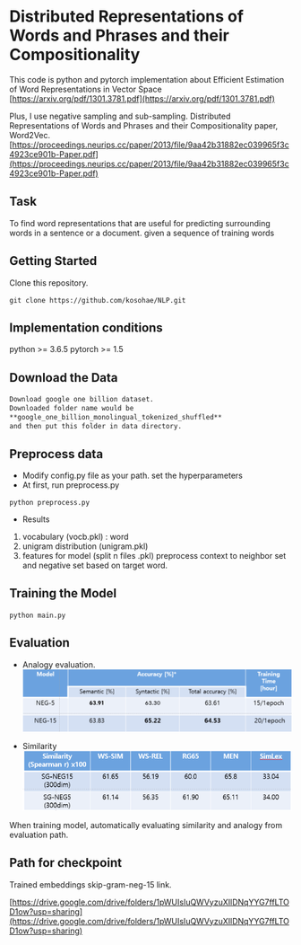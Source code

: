 # Distributed Representations of Words and Phrases and their Compositionality

This code is python and pytorch implementation about Efficient Estimation of Word Representations in
Vector Space [https://arxiv.org/pdf/1301.3781.pdf](https://arxiv.org/pdf/1301.3781.pdf)

Plus, I use negative sampling and sub-sampling.
Distributed Representations of Words and Phrases and their Compositionality paper, Word2Vec. [https://proceedings.neurips.cc/paper/2013/file/9aa42b31882ec039965f3c4923ce901b-Paper.pdf](https://proceedings.neurips.cc/paper/2013/file/9aa42b31882ec039965f3c4923ce901b-Paper.pdf)

## Task
To find word representations that are useful for predicting surrounding words in a sentence or a document. given a sequence of training words 

## Getting Started
Clone this repository.
```
git clone https://github.com/kosohae/NLP.git
```
## Implementation conditions
python >= 3.6.5
pytorch >= 1.5

## Download the Data
```
Download google one billion dataset.
Downloaded folder name would be **google_one_billion_monolingual_tokenized_shuffled**
and then put this folder in data directory.
```
## Preprocess data
- Modify config.py file as your path. set the hyperparameters 
- At first, run preprocess.py
```
python preprocess.py
```

- Results
1) vocabulary (vocb.pkl) : word
2) unigram distribution (unigram.pkl)
3) features for model (split n files .pkl)
preprocess context to neighbor set and negative set based on target word.

## Training the Model

```
python main.py
```

## Evaluation

- Analogy evaluation.
![evaluation](evaluation.PNG)

- Similarity
![similarity](similarity.PNG)

When training model, automatically evaluating similarity and analogy from evaluation path.

## Path for checkpoint

Trained embeddings skip-gram-neg-15 link.

[https://drive.google.com/drive/folders/1pWUIsIuQWVyzuXIlDNqYYG7ffLTOD1ow?usp=sharing](https://drive.google.com/drive/folders/1pWUIsIuQWVyzuXIlDNqYYG7ffLTOD1ow?usp=sharing)